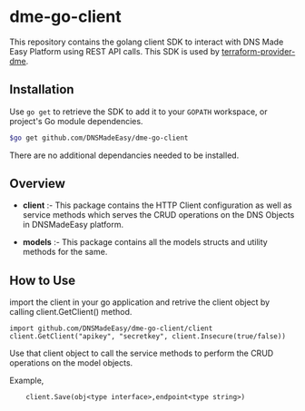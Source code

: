 # dme-go-client
 This repository contains the golang client SDK to interact with DNS Made Easy Platform using REST API calls. This SDK is used by [terraform-provider-dme](https://github.com/DNSMadeEasy/terraform-provider-dme).

## Installation ##

Use `go get` to retrieve the SDK to add it to your `GOPATH` workspace, or project's Go module dependencies.


```sh
$go get github.com/DNSMadeEasy/dme-go-client
```

There are no additional dependancies needed to be installed.

## Overview ##
  
* <strong>client</strong> :- This package contains the HTTP Client configuration as well as service methods which serves the CRUD operations on the DNS Objects in DNSMadeEasy platform.

* <strong>models</strong> :- This package contains all the models structs and utility methods for the same.

## How to Use ##

import the client in your go application and retrive the client object by calling client.GetClient() method.
```golang
import github.com/DNSMadeEasy/dme-go-client/client
client.GetClient("apikey", "secretkey", client.Insecure(true/false))
```


Use that client object to call the service methods to perform the CRUD operations on the model objects.

Example,

```golang
    client.Save(obj<type interface>,endpoint<type string>)
```